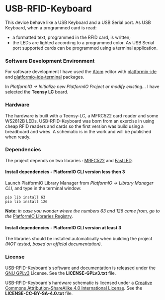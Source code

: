 
# USB-RFID-Keyboard

This device behave like a USB Keyboard and a USB Serial port.
As USB Keyboard, when a programmed card is read:
- a formatted text, programmed in the RFID card, is written;
- the LEDs are lighted according to a programmed color.
As USB Serial port supported cards can be programmed using a terminal application.

### Software Development Environment
For software development I have used the [Atom](https://atom.io/) editor with [platformio-ide](https://atom.io/packages/platformio-ide) and [platformio-ide-terminal](https://atom.io/packages/platformio-ide-terminal) packages.

In _PlatformIO -> Initialize new PlatformIO Project or modify existing..._ I have selected the __Teensy LC__ board.

### Hardware
The hardware is built with a Teensy-LC, a MFRC522 card reader and some WS2812B LEDs.
USB-RFID-Keyboard was born from an exercise in using cheap RFID readers and cards so the first version was build using a breadboard and wires.
A schematic is in the work and will be published when ready.

### Dependencies

The project depends on two libraries : [MRFC522](https://github.com/miguelbalboa/rfid) and [FastLED](https://github.com/FastLED/FastLED).

#### Install dependencies - PlatformIO CLI version less then 3

Launch PlatformIO Library Manager from _PlatformIO_ -> _Library Manager CLI_, and type in the terminal window:
```
pio lib install 63
pio lib install 126
```
__Note:__ _in case you wonder where the numbers 63 and 126 came from, go to the_ [PlatformIO Libraries Registry](http://platformio.org/lib).

#### Install dependencies - PlatformIO CLI version at least 3

The libraries should be installed automatically when building the project _(NOT tested, based on official documentation)_.

### License

USB-RFID-Keyboard's software and documentation is released under the [GNU GPLv3](http://www.gnu.org/licenses/gpl-3.0.html) License. See the __LICENSE-GPLv3.txt__ file.

USB-RFID-Keyboard's hardware schematic is licensed under a [Creative Commons Attribution-ShareAlike 4.0 International License](http://creativecommons.org/licenses/by-sa/4.0/).
See the __LICENSE-CC-BY-SA-4.0.txt__ file.
